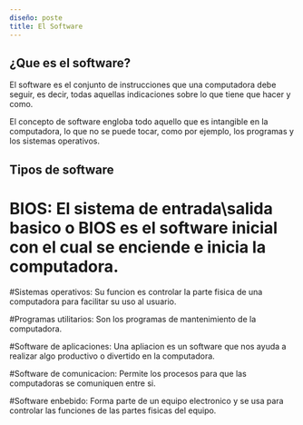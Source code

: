 ```yaml
---
diseño: poste
title: El Software
---
```



## ¿Que es el software?
El software es el conjunto de instrucciones que una computadora debe seguir, es decir, todas aquellas indicaciones sobre lo que tiene que hacer y como.

El concepto de software engloba todo aquello que es intangible en la computadora, lo que no se puede tocar, como por ejemplo, los programas y los sistemas operativos.

## Tipos de software
# BIOS: El sistema de entrada\salida basico o BIOS es el software inicial con el cual se enciende e inicia la computadora.

#Sistemas operativos: Su funcion es controlar la parte fisica de una computadora para facilitar su uso al usuario.

#Programas utilitarios: Son los programas de mantenimiento de la computadora.

#Software de aplicaciones: Una apliacion es un software que nos ayuda a realizar algo productivo o divertido en la computadora.

#Software de comunicacion: Permite los procesos para que las computadoras se comuniquen entre si.

#Software enbebido: Forma parte de un equipo electronico y se usa para controlar las funciones de las partes fisicas del equipo.
